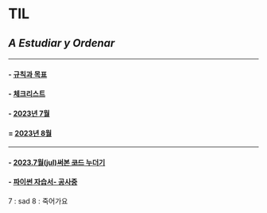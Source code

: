# TIL
## *A Estudiar y Ordenar*
#### 
---
<p>

#### - [규칙과 목표](RULE.md)
#### - [체크리스트](check.md)
#### - [2023년 7월](2023년7월2023Julio.md)
#### = [2023년 8월](2023년8월2023Agosto.md)
---
#### - [2023.7월(jul)써본 ~~코드~~ 누더기](my_code_julio.md)
#### - [파이썬 자습서- 공사중]()
7 : sad
8 : 죽어가요